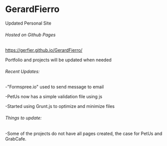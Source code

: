 # GerardFierro 
Updated Personal Site 

###### Hosted on Github Pages
https://gerfier.github.io/GerardFierro/

Portfolio and projects will be updated when needed

###### Recent Updates:
-"Formspree.io" used to send message to email

-PetUs now has a simple validation file using  js

-Started using Grunt.js to optimize and minimize files


###### Things to update:

-Some of the projects do not have all pages created, the case for PetUs and GrabCafe.



